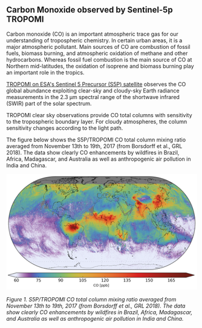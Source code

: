 ## Carbon Monoxide observed by Sentinel-5p TROPOMI

Carbon monoxide (CO) is an important atmospheric trace gas for our understanding of tropospheric chemistry. In certain urban areas, it is a major atmospheric pollutant. Main sources of CO are combustion of fossil fuels, biomass burning, and atmospheric oxidation of methane and other hydrocarbons. Whereas fossil fuel combustion is the main source of CO at Northern mid-latitudes, the oxidation of isoprene and biomass burning play an important role in the tropics. 

[TROPOMI on ESA's Sentinel 5 Precursor (S5P) satellite](https://sentinel.esa.int/web/sentinel/missions/sentinel-5p) observes the CO global abundance exploiting clear-sky and cloudy-sky Earth radiance measurements in the 2.3 µm spectral range of the shortwave infrared (SWIR) part of the solar spectrum. 

TROPOMI clear sky observations provide CO total columns with sensitivity to the tropospheric boundary layer. For cloudy atmospheres, the column sensitivity changes according to the light path.  

The figure below shows the S5P/TROPOMI CO total column mixing ratio averaged from November 13th to 19th, 2017 (from Borsdorff et al., GRL 2018). The data show clearly CO enhancements by wildfires in Brazil, Africa, Madagascar, and Australia as well as anthropogenic air pollution in India and China.

![](data/trilateral/CO_Figure.png)

*Figure 1. S5P/TROPOMI CO total column mixing ratio averaged from November 13th to 19th, 2017 (from Borsdorff et al., GRL 2018). The data show clearly CO enhancements by wildfires in Brazil, Africa, Madagascar, and Australia as well as anthropogenic air pollution in India and China.*
